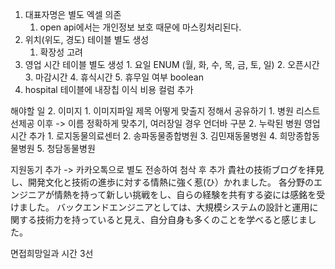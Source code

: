 1. 대표자명은 별도 엑셀 의존
	1. open api에서는 개인정보 보호 때문에 마스킹처리된다.
2. 위치(위도, 경도) 테이블 별도 생성
	1. 확장성 고려
3. 영업 시간 테이블 별도 생성
		1. 요일 ENUM (월, 화, 수, 목, 금, 토, 일)
		2. 오픈시간
		3. 마감시간
		4. 휴식시간
		5. 휴무일 여부 boolean
4. hospital 테이블에 내장칩 이식 비용 컬럼 추가

해야할 일
2. 이미지
	1. 이미지파일 제목 어떻게 맞출지 정해서 공유하기
		1. 병원 리스트 선제공 이후 -> 이름 정확하게 맞추기, 여러장일 경우 언더바 구분
	2. 누락된 병원 영업시간 추가
		1. 로지동물의료센터
		2. 송파동물종합병원
		3. 김민재동물병원
		4. 희망종합동물병원
		5. 청담동물병원

지원동기 추가 -> 카카오톡으로 별도 전송하여 첨삭 후 추가
貴社の技術ブログを拝見し、開発文化と技術の進歩に対する情熱に強く惹(ひ）かれました。
各分野のエンジニアが情熱を持って新しい挑戦をし、自らの経験を共有する姿には感銘を受けました。
バックエンドエンジニアとしては、大規模システムの設計と運用に関する技術力を持っていると見え、自分自身も多くのことを学べると感じました。

면접희망일과 시간 3선